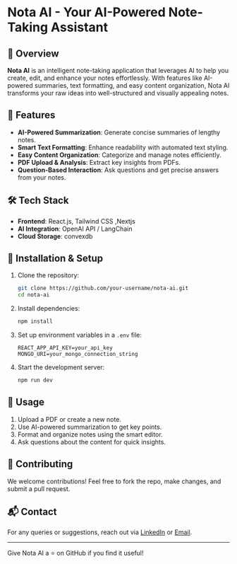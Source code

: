 # Nota AI - Your AI-Powered Note-Taking Assistant

## 📌 Overview
**Nota AI** is an intelligent note-taking application that leverages AI to help you create, edit, and enhance your notes effortlessly. With features like AI-powered summaries, text formatting, and easy content organization, Nota AI transforms your raw ideas into well-structured and visually appealing notes.

## 🚀 Features
- **AI-Powered Summarization**: Generate concise summaries of lengthy notes.
- **Smart Text Formatting**: Enhance readability with automated text styling.
- **Easy Content Organization**: Categorize and manage notes efficiently.
- **PDF Upload & Analysis**: Extract key insights from PDFs.
- **Question-Based Interaction**: Ask questions and get precise answers from your notes.

## 🛠️ Tech Stack
- **Frontend**: React.js, Tailwind CSS ,Nextjs
- **AI Integration**: OpenAI API / LangChain
- **Cloud Storage**: convexdb

## 📂 Installation & Setup
1. Clone the repository:
   ```sh
   git clone https://github.com/your-username/nota-ai.git
   cd nota-ai
   ```
2. Install dependencies:
   ```sh
   npm install
   ```
3. Set up environment variables in a `.env` file:
   ```env
   REACT_APP_API_KEY=your_api_key
   MONGO_URI=your_mongo_connection_string
   ```
4. Start the development server:
   ```sh
   npm run dev
   ```

## 📖 Usage
1. Upload a PDF or create a new note.
2. Use AI-powered summarization to get key points.
3. Format and organize notes using the smart editor.
4. Ask questions about the content for quick insights.

## 🤝 Contributing
We welcome contributions! Feel free to fork the repo, make changes, and submit a pull request.


## 📬 Contact
For any queries or suggestions, reach out via [LinkedIn](https://www.linkedin.com/in/adithya-rana) or [Email](adithyarana447@gmail.com).

---
Give Nota AI a ⭐ on GitHub if you find it useful!

